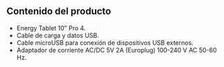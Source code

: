 ## Contenido del producto

* Energy Tablet 10” Pro 4.
* Cable de carga y datos USB.
* Cable microUSB para conexión de dispositivos USB externos.
* Adaptador de corriente AC/DC 5V 2A (Europlug) 100-240 V AC 50-60 Hz.
